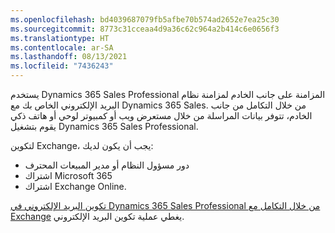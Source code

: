 ```yaml
---
ms.openlocfilehash: bd4039687079fb5afbe70b574ad2652e7ea25c30
ms.sourcegitcommit: 8773c31cceaa4d9a36c62c964a2b414c6e0656f3
ms.translationtype: HT
ms.contentlocale: ar-SA
ms.lasthandoff: 08/13/2021
ms.locfileid: "7436243"
---
```

يستخدم Dynamics 365 Sales Professional المزامنة على جانب الخادم لمزامنة نظام البريد الإلكتروني الخاص بك مع Dynamics 365 Sales. من خلال التكامل من جانب الخادم، تتوفر بيانات المراسلة من خلال مستعرض ويب أو كمبيوتر لوحي أو هاتف ذكي يقوم بتشغيل Dynamics 365 Sales Professional.

لتكوين Exchange، يجب أن يكون لديك:

- دور مسؤول النظام أو مدير المبيعات المحترف
- اشتراك Microsoft 365
- اشتراك Exchange Online.

[تكوين البريد الإلكتروني في Dynamics 365 Sales Professional من خلال التكامل مع Exchange](/dynamics365/customer-engagement/sales-professional/configure-email) يغطي عملية تكوين البريد الإلكتروني.

